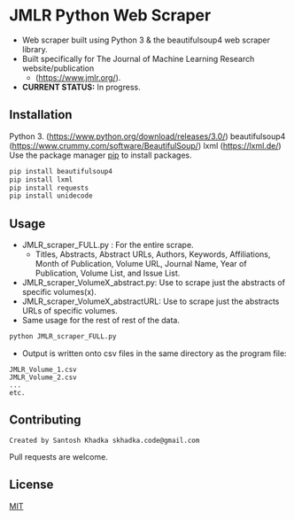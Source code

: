 
# JMLR Python Web Scraper
- Web scraper built using Python 3 & the beautifulsoup4 web scraper library.
- Built specifically for The Journal of Machine Learning Research website/publication
	- (https://www.jmlr.org/).
- **CURRENT STATUS:** In progress.
## Installation
Python 3. (https://www.python.org/download/releases/3.0/)
beautifulsoup4 (https://www.crummy.com/software/BeautifulSoup/)
lxml (https://lxml.de/)
Use the package manager [pip](https://pip.pypa.io/en/stable/) to install packages.

```bash
pip install beautifulsoup4
pip install lxml
pip install requests
pip install unidecode
```

## Usage
- JMLR_scraper_FULL.py  : For the entire scrape.
	- Titles, Abstracts, Abstract URLs, Authors, Keywords, Affiliations, Month of Publication, Volume URL, Journal Name, Year of Publication, Volume List, and Issue List.
- JMLR_scraper_VolumeX_abstract.py: Use to scrape just the abstracts of specific volumes(x).
- JMLR_scraper_VolumeX_abstractURL: Use to scrape just the abstracts URLs of specific volumes.
- Same usage for the rest of rest of the data. 
```python
python JMLR_scraper_FULL.py
```
- Output is written onto csv files in the same directory as the program file:
```
JMLR_Volume_1.csv
JMLR_Volume_2.csv
...
etc.
```

## Contributing
	Created by Santosh Khadka skhadka.code@gmail.com 
Pull requests are welcome. 

## License
[MIT](https://choosealicense.com/licenses/mit/)
